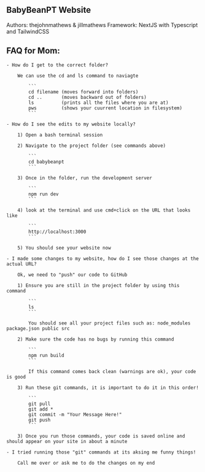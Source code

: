 ## BabyBeanPT Website
Authors: thejohnmathews & jillmathews
Framework: NextJS with Typescript and TailwindCSS

## FAQ for Mom:

    - How do I get to the correct folder?

        We can use the cd and ls command to naviagte

            ```
            cd filename (moves forward into folders)
            cd ..       (moves backward out of folders)
            ls          (prints all the files where you are at)
            pws         (shows your cuurrent location in filesystem)
            ```

    - How do I see the edits to my website locally?

        1) Open a bash terminal session

        2) Navigate to the project folder (see commands above)

            ```
            cd babybeanpt
            ```

        3) Once in the folder, run the development server

            ```
            npm run dev
            ```

        4) look at the terminal and use cmd+click on the URL that looks like 

            ```
            http://localhost:3000
            ```

        5) You should see your website now

    - I made some changes to my website, how do I see those changes at the actual URL?

        Ok, we need to "push" our code to GitHub

        1) Ensure you are still in the project folder by using this command

            ```
            ls 
            ```

            You should see all your project files such as: node_modules package.json public src

        2) Make sure the code has no bugs by running this command

            ```
            npm run build
            ```

            If this command comes back clean (warnings are ok), your code is good

        3) Run these git commands, it is important to do it in this order!

            ```
            git pull
            git add *
            git commit -m "Your Message Here!"
            git push
            ```

        3) Once you run those commands, your code is saved online and should appear on your site in about a minute

    - I tried running those "git" commands at its aksing me funny things!

        Call me over or ask me to do the changes on my end